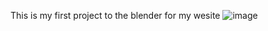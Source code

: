 This is my first project to the blender for my wesite
![image](https://github.com/user-attachments/assets/49f39604-9f3e-4a74-94bf-7bb74855cf77)

